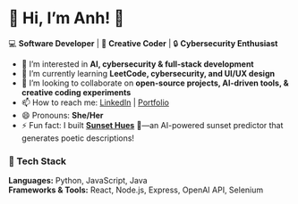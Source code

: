 # 👋 Hi, I’m Anh! 🚀

💻 **Software Developer** | 🎨 **Creative Coder** | 🔒 **Cybersecurity Enthusiast**  

- 👀 I’m interested in **AI, cybersecurity & full-stack development**  
- 🌱 I’m currently learning **LeetCode, cybersecurity, and UI/UX design**  
- 💞️ I’m looking to collaborate on **open-source projects, AI-driven tools, & creative coding experiments**  
- 📫 How to reach me: [LinkedIn](https://www.linkedin.com/in/phuong-anh-tran-aba5a4206/) | [Portfolio]([your-portfolio-link.com](https://phuonganh-tran.github.io/))  
- 😄 Pronouns: **She/Her**  
- ⚡ Fun fact: I built **[Sunset Hues](https://sunset-hues.onrender.com/)** 🌅—an AI-powered sunset predictor that generates poetic descriptions!  

### 🔧 Tech Stack
**Languages:** Python, JavaScript, Java  
**Frameworks & Tools:** React, Node.js, Express, OpenAI API, Selenium  

<!---
PhuongAnh-Tran/PhuongAnh-Tran is a ✨ special ✨ repository because its `README.md` (this file) appears on your GitHub profile.
You can click the Preview link to take a look at your changes.
--->
